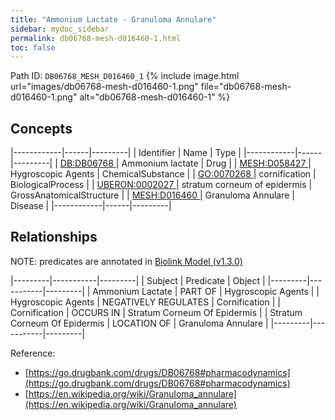 ```yaml
---
title: "Ammonium Lactate - Granuloma Annulare"
sidebar: mydoc_sidebar
permalink: db06768-mesh-d016460-1.html
toc: false 
---
```



Path ID: `DB06768_MESH_D016460_1`
{% include image.html url="images/db06768-mesh-d016460-1.png" file="db06768-mesh-d016460-1.png" alt="db06768-mesh-d016460-1" %}

## Concepts

|------------|------|---------|
| Identifier | Name | Type    |
|------------|------|---------|
| <a href="https://identifiers.org/DB:DB06768">DB:DB06768 </a> | Ammonium lactate | Drug |
| <a href="https://identifiers.org/MESH:D058427">MESH:D058427 </a> | Hygroscopic Agents | ChemicalSubstance |
| <a href="https://identifiers.org/GO:0070268">GO:0070268 </a> | cornification | BiologicalProcess |
| <a href="https://identifiers.org/UBERON:0002027">UBERON:0002027 </a> | stratum corneum of epidermis | GrossAnatomicalStructure |
| <a href="https://identifiers.org/MESH:D016460">MESH:D016460 </a> | Granuloma Annulare | Disease |
|------------|------|---------|

## Relationships


NOTE: predicates are annotated in <a href="https://github.com/biolink/biolink-model/releases/tag/v1.3.0">Biolink Model (v1.3.0)</a>

|---------|-----------|---------|
| Subject | Predicate | Object  |
|---------|-----------|---------|
| Ammonium Lactate | PART OF | Hygroscopic Agents |
| Hygroscopic Agents | NEGATIVELY REGULATES | Cornification |
| Cornification | OCCURS IN | Stratum Corneum Of Epidermis |
| Stratum Corneum Of Epidermis | LOCATION OF | Granuloma Annulare |
|---------|-----------|---------|

Reference: 
  - [https://go.drugbank.com/drugs/DB06768#pharmacodynamics](https://go.drugbank.com/drugs/DB06768#pharmacodynamics)
  - [https://en.wikipedia.org/wiki/Granuloma_annulare](https://en.wikipedia.org/wiki/Granuloma_annulare)
